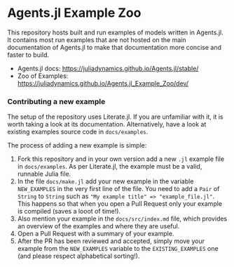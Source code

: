 # Agents.jl Example Zoo
This repository hosts built and run examples of models written in Agents.jl.
It contains most run examples that are not hosted on the main documentation of Agents.jl to make that documentation more concise and faster to build.

* Agents.jl docs: https://juliadynamics.github.io/Agents.jl/stable/
* Zoo of Examples: https://juliadynamics.github.io/Agents.jl_Example_Zoo/dev/

### Contributing a new example
The setup of the repository uses Literate.jl. If you are unfamiliar with it, it is worth taking a look at its documentation. Alternatively, have a look at existing examples source code in `docs/examples`.

The process of adding a new example is simple:

1. Fork this repository and in your own version add a new `.jl` example file in `docs/examples`. As per Literate.jl, the example must be a valid, runnable Julia file.
2. In the file `docs/make.jl` add your new example in the variable `NEW_EXAMPLES` in the very first line of the file. You need to add a `Pair` of `String` to `String` such as `"My example title" => "example_file.jl"`.  This happens so that when you open a Pull Request only your example is compiled (saves a looot of time!).
3. Also mention your example in the `docs/src/index.md` file, which provides an overview of the examples and where they are useful.
4. Open a Pull Request with a summary of your example. 
5. After the PR has been reviewed and accepted, simply move your example from the `NEW_EXAMPLES` variable to the `EXISTING_EXAMPLES` one (and please respect alphabetical sorting!).
